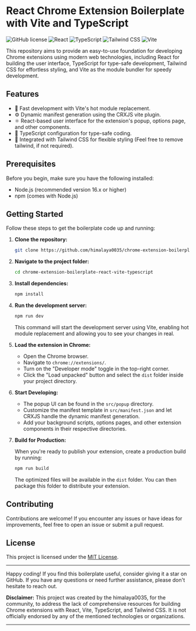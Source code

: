 # React Chrome Extension Boilerplate with Vite and TypeScript

![GitHub license](https://img.shields.io/github/license/himalaya0035/chrome-extension-boilerplate-react-vite-typescript)
![React](https://img.shields.io/badge/react-18.x-blue)
![TypeScript](https://img.shields.io/badge/typescript-5.x-blue)
![Tailwind CSS](https://img.shields.io/badge/tailwindcss-3.x-blue)
![Vite](https://img.shields.io/badge/vite-4.x-blue)

This repository aims to provide an easy-to-use foundation for developing Chrome extensions using modern web technologies, including React for building the user interface, TypeScript for type-safe development, Tailwind CSS for effortless styling, and Vite as the module bundler for speedy development.

## Features

- 🚀 Fast development with Vite's hot module replacement.
- ⚙️ Dynamic manifest generation using the CRXJS vite plugin.
- ⚛️ React-based user interface for the extension's popup, options page, and other components.
- 🔧 TypeScript configuration for type-safe coding.
- 🎨 Integrated with Tailwind CSS for flexible styling (Feel free to remove tailwind, if not required).

## Prerequisites

Before you begin, make sure you have the following installed:

- Node.js (recommended version 16.x or higher)
- npm (comes with Node.js)

## Getting Started

Follow these steps to get the boilerplate code up and running:

1. **Clone the repository:**

    ```bash
    git clone https://github.com/himalaya0035/chrome-extension-boilerplate-react-vite-typescript
    ```

2. **Navigate to the project folder:**

    ```bash
    cd chrome-extension-boilerplate-react-vite-typescript
    ```

3. **Install dependencies:**

    ```bash
    npm install
    ```

4. **Run the development server:**

    ```bash
    npm run dev
    ```

    This command will start the development server using Vite, enabling hot module replacement and allowing you to see your changes in real.
5. **Load the extension in Chrome:**

    - Open the Chrome browser.
    - Navigate to `chrome://extensions/`.
    - Turn on the "Developer mode" toggle in the top-right corner.
    - Click the "Load unpacked" button and select the `dist` folder inside your project directory.

6. **Start Developing:**

    - The popup UI can be found in the `src/popup` directory.
    - Customize the manifest template in `src/manifest.json` and let CRXJS handle the dynamic manifest generation.
    - Add your background scripts, options pages, and other extension components in their respective directories.

7. **Build for Production:**

    When you're ready to publish your extension, create a production build by running:

    ```bash
    npm run build
    ```

    The optimized files will be available in the `dist` folder. You can then package this folder to distribute your extension.

## Contributing

Contributions are welcome! If you encounter any issues or have ideas for improvements, feel free to open an issue or submit a pull request.

## License

This project is licensed under the [MIT License](LICENSE).

---

Happy coding! If you find this boilerplate useful, consider giving it a star on GitHub. If you have any questions or need further assistance, please don't hesitate to reach out.

**Disclaimer:** This project was created by the himalaya0035, for the community, to address the lack of comprehensive resources for building Chrome extensions with React, Vite, TypeScript, and Tailwind CSS. It is not officially endorsed by any of the mentioned technologies or organizations.

---

